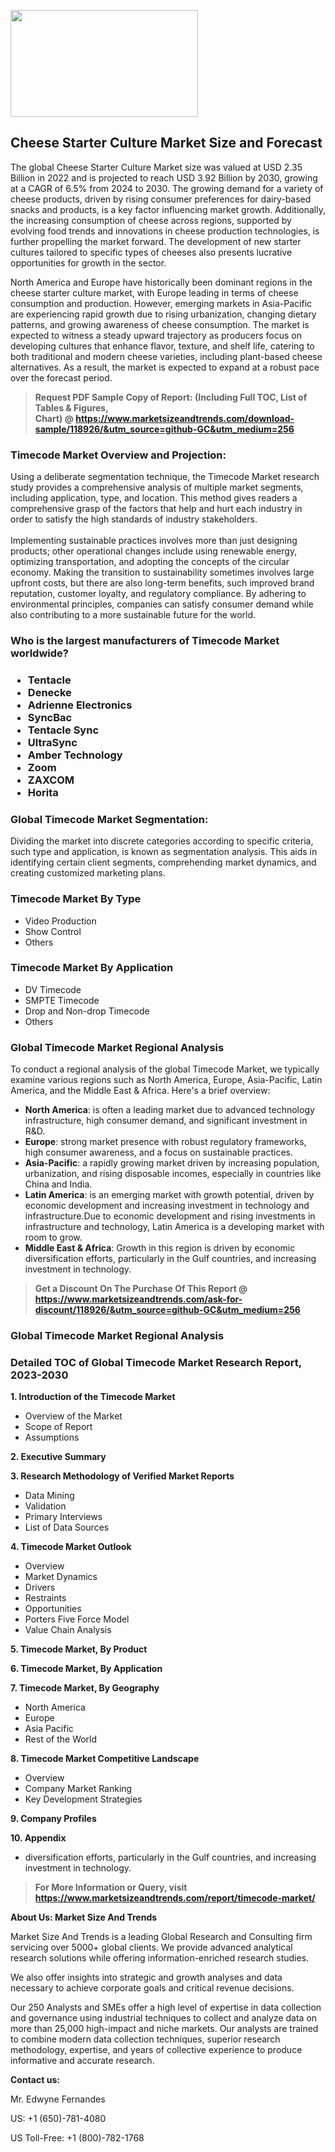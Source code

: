 <p><img class="alignnone size-medium wp-image-20088" src="https://ffe5etoiles.com/wp-content/uploads/2024/12/MST1-300x171.png" alt="" width="300" height="171" /></p><h2>Cheese Starter Culture Market Size and Forecast</h2><p>The global Cheese Starter Culture Market size was valued at USD 2.35 Billion in 2022 and is projected to reach USD 3.92 Billion by 2030, growing at a CAGR of 6.5% from 2024 to 2030. The growing demand for a variety of cheese products, driven by rising consumer preferences for dairy-based snacks and products, is a key factor influencing market growth. Additionally, the increasing consumption of cheese across regions, supported by evolving food trends and innovations in cheese production technologies, is further propelling the market forward. The development of new starter cultures tailored to specific types of cheeses also presents lucrative opportunities for growth in the sector.</p><p>North America and Europe have historically been dominant regions in the cheese starter culture market, with Europe leading in terms of cheese consumption and production. However, emerging markets in Asia-Pacific are experiencing rapid growth due to rising urbanization, changing dietary patterns, and growing awareness of cheese consumption. The market is expected to witness a steady upward trajectory as producers focus on developing cultures that enhance flavor, texture, and shelf life, catering to both traditional and modern cheese varieties, including plant-based cheese alternatives. As a result, the market is expected to expand at a robust pace over the forecast period.</p></p><blockquote id="" class=""><strong>Request PDF Sample Copy of Report: (Including Full TOC, List of Tables &amp; Figures, Chart)&nbsp;@&nbsp;<strong><a href="https://www.marketsizeandtrends.com/download-sample/118926/&utm_source=github-GC&utm_medium=256" target="_blank">https://www.marketsizeandtrends.com/download-sample/118926/&utm_source=github-GC&utm_medium=256</a></strong></strong></blockquote><h3 id="" class="">Timecode Market&nbsp;Overview and Projection:</h3><p id="" class="">Using a deliberate segmentation technique, the Timecode Market research study provides a comprehensive analysis of multiple market segments, including application, type, and location. This method gives readers a comprehensive grasp of the factors that help and hurt each industry in order to satisfy the high standards of industry stakeholders. <br /> <br />Implementing sustainable practices involves more than just designing products; other operational changes include using renewable energy, optimizing transportation, and adopting the concepts of the circular economy. Making the transition to sustainability sometimes involves large upfront costs, but there are also long-term benefits, such improved brand reputation, customer loyalty, and regulatory compliance. By adhering to environmental principles, companies can satisfy consumer demand while also contributing to a more sustainable future for the world.</p><h3 id="" class="">Who is the largest manufacturers of&nbsp;Timecode Market worldwide?</h3><h3 class=""><p><ul><li>Tentacle </li><li> Denecke </li><li> Adrienne Electronics </li><li> SyncBac </li><li> Tentacle Sync </li><li> UltraSync </li><li> Amber Technology </li><li> Zoom </li><li> ZAXCOM </li><li> Horita</li></ul></p></h3><h3 id="" class="">Global&nbsp;Timecode Market Segmentation:</h3><p id="" class="">Dividing the market into discrete categories according to specific criteria, such type and application, is known as segmentation analysis. This aids in identifying certain client segments, comprehending market dynamics, and creating customized marketing plans.</p><h3 id="" class="">Timecode Market&nbsp;By Type</h3><p><p><ul><li>Video Production</li><li> Show Control</li><li> Others</p></li></ul></p></p><h3 id="" class="">Timecode Market&nbsp;By Application</h3><p class=""><p><ul><li>DV Timecode</li><li> SMPTE Timecode</li><li> Drop and Non-drop Timecode</li><li> Others</li></ul></p></p><h3 id="" class="">Global Timecode Market Regional Analysis</h3><p id="" class="">To conduct a regional analysis of the global Timecode Market, we typically examine various regions such as North America, Europe, Asia-Pacific, Latin America, and the Middle East &amp; Africa. Here's a brief overview:</p><ul><li><strong>North America</strong>: is often a leading market due to advanced technology infrastructure, high consumer demand, and significant investment in R&amp;D.</li><li><strong>Europe</strong>: strong market presence with robust regulatory frameworks, high consumer awareness, and a focus on sustainable practices.</li><li><strong>Asia-Pacific</strong>: a rapidly growing market driven by increasing population, urbanization, and rising disposable incomes, especially in countries like China and India.</li><li><strong>Latin America</strong>: is an emerging market with growth potential, driven by economic development and increasing investment in technology and infrastructure.Due to economic development and rising investments in infrastructure and technology, Latin America is a developing market with room to grow.</li><li><strong>Middle East &amp; Africa</strong>: Growth in this region is driven by economic diversification efforts, particularly in the Gulf countries, and increasing investment in technology.</li></ul><blockquote id="" class=""><strong>Get a Discount On The Purchase Of This Report @ <strong><a href="https://www.marketsizeandtrends.com/ask-for-discount/118926/&utm_source=github-GC&utm_medium=256" target="_blank">https://www.marketsizeandtrends.com/ask-for-discount/118926/&utm_source=github-GC&utm_medium=256</a></strong></strong></blockquote><h3 id="" class="">Global Timecode Market Regional Analysis</h3><h3 id="" class="">Detailed TOC of Global Timecode Market Research Report, 2023-2030</h3><p id="" class=""><strong>1. Introduction of the Timecode Market</strong></p><ul><li>Overview of the Market</li><li>Scope of Report</li><li>Assumptions</li></ul><p id="" class=""><strong>2. Executive Summary</strong></p><p id="" class=""><strong>3. Research Methodology of Verified Market Reports</strong></p><ul><li>Data Mining</li><li>Validation</li><li>Primary Interviews</li><li>List of Data Sources</li></ul><p id="" class=""><strong>4. Timecode Market Outlook</strong></p><ul><li>Overview</li><li>Market Dynamics</li><li>Drivers</li><li>Restraints</li><li>Opportunities</li><li>Porters Five Force Model</li><li>Value Chain Analysis</li></ul><p id="" class=""><strong>5. Timecode Market, By Product</strong></p><p id="" class=""><strong>6. Timecode Market, By Application</strong></p><p id="" class=""><strong>7. Timecode Market, By Geography</strong></p><ul><li>North America</li><li>Europe</li><li>Asia Pacific</li><li>Rest of the World</li></ul><p id="" class=""><strong>8. Timecode Market Competitive Landscape</strong></p><ul><li>Overview</li><li>Company Market Ranking</li><li>Key Development Strategies</li></ul><p id="" class=""><strong>9. Company Profiles</strong></p><p id="" class=""><strong>10. Appendix</strong></p><ul><li>diversification efforts, particularly in the Gulf countries, and increasing investment in technology.</li></ul><blockquote id="" class=""><strong>For More Information or Query, visit <strong><strong><a href="https://www.marketsizeandtrends.com/report/timecode-market/" target="_blank">https://www.marketsizeandtrends.com/report/timecode-market/</a></strong></strong></strong></blockquote><p id="" class=""><strong>About Us: Market Size And Trends</strong></p><p id="" class="">Market Size And Trends is a leading Global Research and Consulting firm servicing over 5000+ global clients. We provide advanced analytical research solutions while offering information-enriched research studies.</p><p id="" class="">We also offer insights into strategic and growth analyses and data necessary to achieve corporate goals and critical revenue decisions.</p><p id="" class="">Our 250 Analysts and SMEs offer a high level of expertise in data collection and governance using industrial techniques to collect and analyze data on more than 25,000 high-impact and niche markets. Our analysts are trained to combine modern data collection techniques, superior research methodology, expertise, and years of collective experience to produce informative and accurate research.</p><p id="" class=""><strong>Contact us:</strong></p><p id="" class="">Mr. Edwyne Fernandes</p><p id="" class="">US: +1 (650)-781-4080</p><p id="" class="">US Toll-Free: +1 (800)-782-1768</p>
